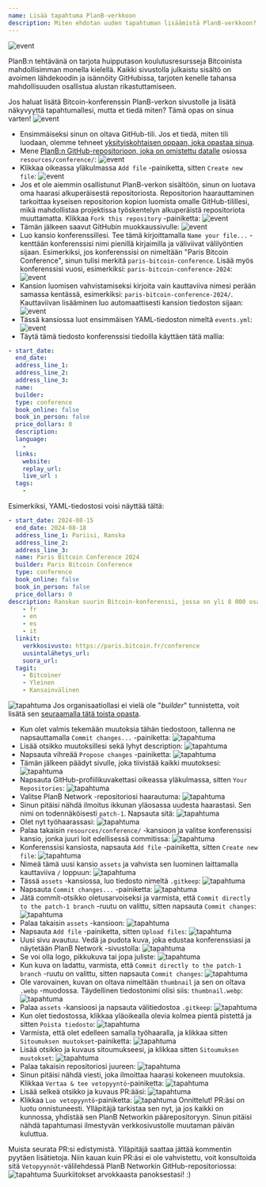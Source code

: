 ```yaml
---
name: Lisää tapahtuma PlanB-verkkoon
description: Miten ehdotan uuden tapahtuman lisäämistä PlanB-verkkoon?
---
```

![event](assets/cover.webp)

PlanB:n tehtävänä on tarjota huipputason koulutusresursseja Bitcoinista mahdollisimman monella kielellä. Kaikki sivustolla julkaistu sisältö on avoimen lähdekoodin ja isännöity GitHubissa, tarjoten kenelle tahansa mahdollisuuden osallistua alustan rikastuttamiseen.

Jos haluat lisätä Bitcoin-konferenssin PlanB-verkon sivustolle ja lisätä näkyvyyttä tapahtumallesi, mutta et tiedä miten? Tämä opas on sinua varten!
![event](assets/01.webp)
- Ensimmäiseksi sinun on oltava GitHub-tili. Jos et tiedä, miten tili luodaan, olemme tehneet [yksityiskohtaisen oppaan, joka opastaa sinua](https://planb.network/tutorials/others/create-github-account).
- Mene [PlanB:n GitHub-repositorioon, joka on omistettu datalle](https://github.com/PlanB-Network/bitcoin-educational-content/tree/dev/resources/conference) osiossa `resources/conference/`:
![event](assets/02.webp)
- Klikkaa oikeassa yläkulmassa `Add file` -painiketta, sitten `Create new file`:
![event](assets/03.webp)
- Jos et ole aiemmin osallistunut PlanB-verkon sisältöön, sinun on luotava oma haarasi alkuperäisestä repositoriosta. Repositorion haarauttaminen tarkoittaa kyseisen repositorion kopion luomista omalle GitHub-tilillesi, mikä mahdollistaa projektissa työskentelyn alkuperäistä repositoriota muuttamatta. Klikkaa `Fork this repository` -painiketta:
![event](assets/04.webp)
- Tämän jälkeen saavut GitHubin muokkaussivulle:
![event](assets/05.webp)
- Luo kansio konferenssillesi. Tee tämä kirjoittamalla `Name your file...` -kenttään konferenssisi nimi pienillä kirjaimilla ja väliviivat välilyöntien sijaan. Esimerkiksi, jos konferenssisi on nimeltään "Paris Bitcoin Conference", sinun tulisi merkitä `paris-bitcoin-conference`. Lisää myös konferenssisi vuosi, esimerkiksi: `paris-bitcoin-conference-2024`:
![event](assets/06.webp)
- Kansion luomisen vahvistamiseksi kirjoita vain kauttaviiva nimesi perään samassa kentässä, esimerkiksi: `paris-bitcoin-conference-2024/`. Kauttaviivan lisääminen luo automaattisesti kansion tiedoston sijaan:
![event](assets/07.webp)
- Tässä kansiossa luot ensimmäisen YAML-tiedoston nimeltä `events.yml`:
![event](assets/08.webp)
- Täytä tämä tiedosto konferenssisi tiedoilla käyttäen tätä mallia:

```yaml
- start_date:
  end_date:
  address_line_1:
  address_line_2: 
  address_line_3: 
  name:
  builder:
  type: conference
  book_online: false
  book_in_person: false
  price_dollars: 0
  description:
  language: 
    - 
  links:
    website:
    replay_url:    
    live_url :
  tags: 
    - 
```

Esimerkiksi, YAML-tiedostosi voisi näyttää tältä:

```yaml
- start_date: 2024-08-15
  end_date: 2024-08-18
  address_line_1: Pariisi, Ranska
  address_line_2: 
  address_line_3: 
  name: Paris Bitcoin Conference 2024
  builder: Paris Bitcoin Conference
  type: conference
  book_online: false
  book_in_person: false
  price_dollars: 0
description: Ranskan suurin Bitcoin-konferenssi, jossa on yli 8 000 osallistujaa joka vuosi! kieli:
    - fr
    - en
    - es
    - it
  linkit:
    verkkosivusto: https://paris.bitcoin.fr/conference
    uusintalähetys_url:
    suora_url:
  tagit:
    - Bitcoiner
    - Yleinen
    - Kansainvälinen
```
![tapahtuma](assets/09.webp)
Jos organisaatiollasi ei vielä ole "*builder*" tunnistetta, voit lisätä sen [seuraamalla tätä toista opasta](https://planb.network/tutorials/others/add-builder).

- Kun olet valmis tekemään muutoksia tähän tiedostoon, tallenna ne napsauttamalla `Commit changes...` -painiketta:
![tapahtuma](assets/10.webp)
- Lisää otsikko muutoksillesi sekä lyhyt description:
![tapahtuma](assets/11.webp)
- Napsauta vihreää `Propose changes` -painiketta:
![tapahtuma](assets/12.webp)
- Tämän jälkeen päädyt sivulle, joka tiivistää kaikki muutoksesi:
![tapahtuma](assets/13.webp)
- Napsauta GitHub-profiilikuvakettasi oikeassa yläkulmassa, sitten `Your Repositories`:
![tapahtuma](assets/14.webp)
- Valitse PlanB Network -repositoriosi haarautuma:
![tapahtuma](assets/15.webp)
- Sinun pitäisi nähdä ilmoitus ikkunan yläosassa uudesta haarastasi. Sen nimi on todennäköisesti `patch-1`. Napsauta sitä:
![tapahtuma](assets/16.webp)
- Olet nyt työhaarassasi:
![tapahtuma](assets/17.webp)
- Palaa takaisin `resources/conference/` -kansioon ja valitse konferenssisi kansio, jonka juuri loit edellisessä commitissa:
![tapahtuma](assets/18.webp)
- Konferenssisi kansiosta, napsauta `Add file` -painiketta, sitten `Create new file`:
![tapahtuma](assets/19.webp)
- Nimeä tämä uusi kansio `assets` ja vahvista sen luominen laittamalla kauttaviiva `/` loppuun:
![tapahtuma](assets/20.webp)
- Tässä `assets` -kansiossa, luo tiedosto nimeltä `.gitkeep`:
![tapahtuma](assets/21.webp)
- Napsauta `Commit changes...` -painiketta:
![tapahtuma](assets/22.webp)
- Jätä commit-otsikko oletusarvoiseksi ja varmista, että `Commit directly to the patch-1 branch` -ruutu on valittu, sitten napsauta `Commit changes`:
![tapahtuma](assets/23.webp)
- Palaa takaisin `assets` -kansioon:
![tapahtuma](assets/24.webp)
- Napsauta `Add file` -painiketta, sitten `Upload files`: ![tapahtuma](assets/25.webp)
- Uusi sivu avautuu. Vedä ja pudota kuva, joka edustaa konferenssiasi ja näytetään PlanB Network -sivustolla:
![tapahtuma](assets/26.webp)
- Se voi olla logo, pikkukuva tai jopa juliste:
![tapahtuma](assets/27.webp)
- Kun kuva on ladattu, varmista, että `Commit directly to the patch-1 branch` -ruutu on valittu, sitten napsauta `Commit changes`:
![tapahtuma](assets/28.webp)
- Ole varovainen, kuvan on oltava nimeltään `thumbnail` ja sen on oltava `.webp` -muodossa. Täydellinen tiedostonimi olisi siis: `thumbnail.webp`:
![tapahtuma](assets/29.webp)
- Palaa `assets` -kansioosi ja napsauta välitiedostoa `.gitkeep`:
![tapahtuma](assets/30.webp)
- Kun olet tiedostossa, klikkaa yläoikealla olevia kolmea pientä pistettä ja sitten `Poista tiedosto`: ![tapahtuma](assets/31.webp)
- Varmista, että olet edelleen samalla työhaaralla, ja klikkaa sitten `Sitoumuksen muutokset`-painiketta:
![tapahtuma](assets/32.webp)
- Lisää otsikko ja kuvaus sitoumukseesi, ja klikkaa sitten `Sitoumuksen muutokset`:
![tapahtuma](assets/33.webp)
- Palaa takaisin repositoriosi juureen:
![tapahtuma](assets/34.webp)
- Sinun pitäisi nähdä viesti, joka ilmoittaa haarasi kokeneen muutoksia. Klikkaa `Vertaa & tee vetopyyntö`-painiketta:
![tapahtuma](assets/35.webp)
- Lisää selkeä otsikko ja kuvaus PR:ääsi:
![tapahtuma](assets/36.webp)
- Klikkaa `Luo vetopyyntö`-painiketta:
![tapahtuma](assets/37.webp)
Onnittelut! PR:äsi on luotu onnistuneesti. Ylläpitäjä tarkistaa sen nyt, ja jos kaikki on kunnossa, yhdistää sen PlanB Networkin päärepositoryyn. Sinun pitäisi nähdä tapahtumasi ilmestyvän verkkosivustolle muutaman päivän kuluttua.

Muista seurata PR:si edistymistä. Ylläpitäjä saattaa jättää kommentin pyytäen lisätietoja. Niin kauan kuin PR:äsi ei ole vahvistettu, voit konsultoida sitä `Vetopyynnöt`-välilehdessä PlanB Networkin GitHub-repositoriossa:
![tapahtuma](assets/38.webp)
Suurkiitokset arvokkaasta panoksestasi! :)